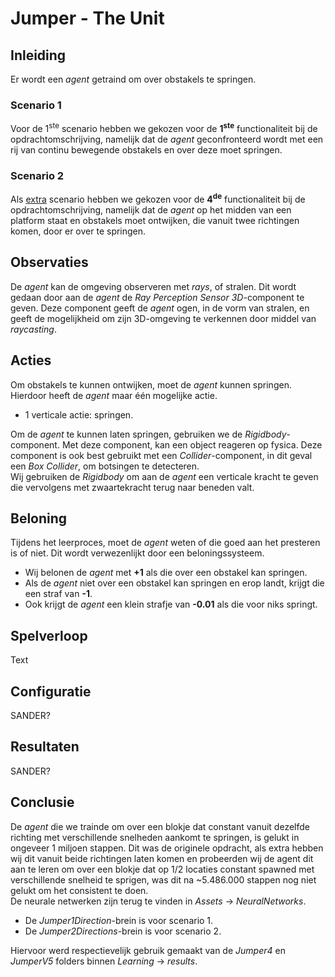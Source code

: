 # Jumper - The Unit
## Inleiding
Er wordt een *agent* getraind om over obstakels te springen.
### Scenario 1
Voor de 1<sup>ste</sup> scenario hebben we gekozen voor de **1<sup>ste</sup>** functionaliteit bij de opdrachtomschrijving, namelijk dat de *agent* geconfronteerd wordt met een rij van continu bewegende obstakels en over deze moet springen.
### Scenario 2
Als <ins>extra</ins> scenario hebben we gekozen voor de **4<sup>de</sup>** functionaliteit bij de opdrachtomschrijving, namelijk dat de *agent* op het midden van een platform staat en obstakels moet ontwijken, die vanuit twee richtingen komen, door er over te springen.
## Observaties
De *agent* kan de omgeving observeren met *rays*, of stralen. Dit wordt gedaan door aan de *agent* de *Ray Perception Sensor 3D*-component te geven. 
Deze component geeft de *agent* ogen, in de vorm van stralen, en geeft de mogelijkheid om zijn 3D-omgeving te verkennen door middel van *raycasting*.
## Acties
Om obstakels te kunnen ontwijken, moet de *agent* kunnen springen. Hierdoor heeft de *agent* maar één mogelijke actie.
* 1 verticale actie: springen.

Om de *agent* te kunnen laten springen, gebruiken we de *Rigidbody*-component. Met deze component, kan een object reageren op fysica. Deze component is ook best gebruikt met een *Collider*-component, in dit geval een *Box Collider*, om botsingen te detecteren.  
Wij gebruiken de *Rigidbody* om aan de *agent* een verticale kracht te geven die vervolgens met zwaartekracht terug naar beneden valt.
## Beloning
Tijdens het leerproces, moet de *agent* weten of die goed aan het presteren is of niet. Dit wordt verwezenlijkt door een beloningssysteem.  
* Wij belonen de *agent* met **+1** als die over een obstakel kan springen.
* Als de *agent* niet over een obstakel kan springen en erop landt, krijgt die een straf van **-1**.
* Ook krijgt de *agent* een klein strafje van **-0.01** als die voor niks springt.
## Spelverloop
Text
## Configuratie
SANDER?
## Resultaten
SANDER?
## Conclusie
De *agent* die we trainde om over een blokje dat constant vanuit dezelfde richting met verschillende snelheden aankomt te springen, is gelukt in ongeveer 1 miljoen stappen. Dit was de originele opdracht, als extra hebben wij dit vanuit beide richtingen laten komen en probeerden wij de agent dit aan te leren om over een blokje dat op 1/2 locaties constant spawned met verschillende snelheid te sprigen, was dit na ~5.486.000 stappen nog niet gelukt om het consistent te doen.  
De neurale netwerken zijn terug te vinden in *Assets* &rarr; *NeuralNetworks*.
* De *Jumper1Direction*-brein is voor scenario 1.
* De *Jumper2Directions*-brein is voor scenario 2.

Hiervoor werd respectievelijk gebruik gemaakt van de *Jumper4* en *JumperV5* folders binnen *Learning* &rarr; *results*.  
